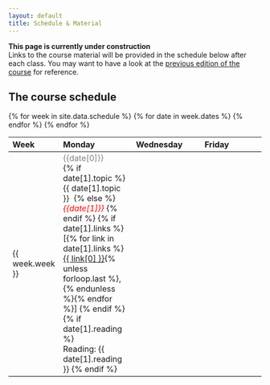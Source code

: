 ```yaml
---
layout: default
title: Schedule & Material 
---
```


**This page is currently under construction**  
Links to the course material will be provided in the schedule below
after each class.
You may want to have a look at the
[previous edition of the course](http://coltekin.net/cagri/courses/snlp2020/)
for reference.

## The course schedule

<table rules="groups" style="width:100%;border-collapse: collapse;">
  <thead style="border-bottom: 1px solid #000;">
    <tr>
      <th style="text-align:left;" width="10%">Week</th>
      <th style="text-align:left;" width="30%">Monday</th>
      <th style="text-align:left;" width="30%">Wednesday</th>
      <th style="text-align:left;" width="30%">Friday</th>
    </tr>
  </thead>
  <tbody style="border-bottom: 1px solid #000;">
{% for week in site.data.schedule %}
    <tr style="border-bottom: 1px solid #000;">
    <td style="text-align:left;"> {{ week.week }} </td>
    {% for date in week.dates %}
            <td valign="top"> <span style="color:gray">{{date[0]}}</span><br/>
                {% if date[1].topic %}
                    {{ date[1].topic }}&nbsp;
                {% else %}
                    <em style="color: red">{{date[1]}}</em>
                {% endif %}
                {% if date[1].links %}
                    <br/>
                    [{% for link in date[1].links %}<a href="{{ link[1] }}">{{ link[0] }}</a>{% unless forloop.last %}, {% endunless %}{% endfor %}]
                {% endif %}
                {% if date[1].reading %}
                    <br/>
                    Reading: {{ date[1].reading }}
                {% endif %}
            </td>
    {% endfor %}
    </tr>
{% endfor %}
  </tbody>
</table>
